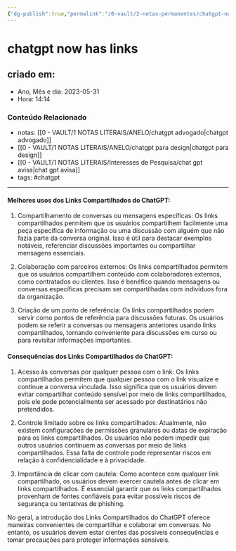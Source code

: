 ```yaml
---
{"dg-publish":true,"permalink":"/0-vault/2-notas-permanentes/chatgpt-now-has-links/","tags":["permanente","chatgpt"],"dgHomeLink":true,"dgShowLocalGraph":true,"dgShowFileTree":true,"dgEnableSearch":true,"noteIcon":""}
---
```


# chatgpt now has links

## criado em: 
-  Ano, Mês e dia: 2023-05-31
- Hora: 14:14

### Conteúdo Relacionado
- notas: [[0 - VAULT/1 NOTAS LITERAIS/ANELO/chatgpt advogado\|chatgpt advogado]]
- [[0 - VAULT/1 NOTAS LITERAIS/ANELO/chatgpt para design\|chatgpt para design]]
- [[0 - VAULT/1 NOTAS LITERAIS/Interesses de Pesquisa/chat gpt avisa\|chat gpt avisa]]
- tags: #chatgpt 
---
#### Melhores usos dos Links Compartilhados do ChatGPT:

1. Compartilhamento de conversas ou mensagens específicas: Os links compartilhados permitem que os usuários compartilhem facilmente uma peça específica de informação ou uma discussão com alguém que não fazia parte da conversa original. Isso é útil para destacar exemplos notáveis, referenciar discussões importantes ou compartilhar mensagens essenciais.

2. Colaboração com parceiros externos: Os links compartilhados permitem que os usuários compartilhem conteúdo com colaboradores externos, como contratados ou clientes. Isso é benéfico quando mensagens ou conversas específicas precisam ser compartilhadas com indivíduos fora da organização.

3. Criação de um ponto de referência: Os links compartilhados podem servir como pontos de referência para discussões futuras. Os usuários podem se referir a conversas ou mensagens anteriores usando links compartilhados, tornando conveniente para discussões em curso ou para revisitar informações importantes.

#### Consequências dos Links Compartilhados do ChatGPT:

1. Acesso às conversas por qualquer pessoa com o link: Os links compartilhados permitem que qualquer pessoa com o link visualize e continue a conversa vinculada. Isso significa que os usuários devem evitar compartilhar conteúdo sensível por meio de links compartilhados, pois ele pode potencialmente ser acessado por destinatários não pretendidos.

2. Controle limitado sobre os links compartilhados: Atualmente, não existem configurações de permissões granulares ou datas de expiração para os links compartilhados. Os usuários não podem impedir que outros usuários continuem as conversas por meio de links compartilhados. Essa falta de controle pode representar riscos em relação à confidencialidade e à privacidade.

3. Importância de clicar com cautela: Como acontece com qualquer link compartilhado, os usuários devem exercer cautela antes de clicar em links compartilhados. É essencial garantir que os links compartilhados provenham de fontes confiáveis para evitar possíveis riscos de segurança ou tentativas de phishing.

No geral, a introdução dos Links Compartilhados do ChatGPT oferece maneiras convenientes de compartilhar e colaborar em conversas. No entanto, os usuários devem estar cientes das possíveis consequências e tomar precauções para proteger informações sensíveis.